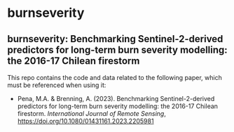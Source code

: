 # burnseverity

## burnseverity: Benchmarking Sentinel-2-derived predictors for long-term burn severity modelling: the 2016-17 Chilean firestorm

This repo contains the code and data related to the following paper, which must be referenced when using it:

- Pena, M.A. & Brenning, A. (2023). Benchmarking Sentinel-2-derived predictors for long-term burn severity modelling: the 2016-17 Chilean firestorm. *International Journal of Remote Sensing*, <https://doi.org/10.1080/01431161.2023.2205981>
